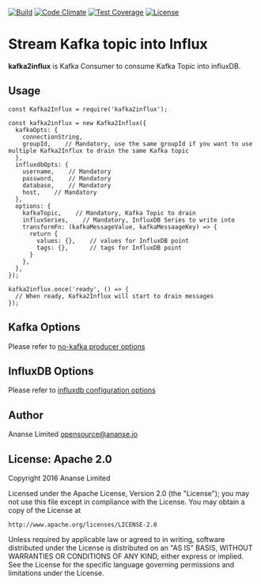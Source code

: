 [![Build](https://travis-ci.org/ananseio/kafka2influx.svg)](https://travis-ci.org/ananseio/kafka2influx)
[![Code Climate](https://codeclimate.com/github/ananseio/kafka2influx/badges/gpa.svg)](https://codeclimate.com/github/ananseio/kafka2influx)
[![Test Coverage](https://codeclimate.com/github/ananseio/kafka2influx/badges/coverage.svg)](https://codeclimate.com/github/ananseio/kafka2influx/coverage)
[![License](http://img.shields.io/:license-apache-blue.svg)](http://www.apache.org/licenses/LICENSE-2.0.html)

# Stream Kafka topic into Influx
**kafka2influx** is Kafka Consumer to consume Kafka Topic into influxDB.

## Usage
```
const Kafka2Influx = require('kafka2influx');

const kafka2influx = new Kafka2Influx({
  kafkaOpts: {
    connectionString,
    groupId,    // Mandatory, use the same groupId if you want to use multiple Kafka2Influx to drain the same Kafka topic
  },
  influxdbOpts: {
    username,    // Mandatory
    password,    // Mandatory
    database,    // Mandatory
    host,    // Mandatory
  },
  options: {
    kafkaTopic,    // Mandatory, Kafka Topic to drain
    influxSeries,    // Mandatory, InfluxDB Series to write into
    transformFn: (kafkaMessageValue, kafkaMessaageKey) => {
      return {
        values: {},    // values for InfluxDB point
        tags: {},      // tags for InfluxDB point
      }
    },
  },
});

kafka2influx.once('ready', () => {
  // When ready, Kafka2Influx will start to drain messages
});
```

## Kafka Options
Please refer to [no-kafka producer options](https://www.npmjs.com/package/no-kafka#producer-options)

## InfluxDB Options
Please refer to [influxdb configuration options](https://www.npmjs.com/package/influx#configuration-options)

## Author
Ananse Limited <opensource@ananse.io>

## License: Apache 2.0
Copyright 2016 Ananse Limited

Licensed under the Apache License, Version 2.0 (the "License");
you may not use this file except in compliance with the License.
You may obtain a copy of the License at

    http://www.apache.org/licenses/LICENSE-2.0

Unless required by applicable law or agreed to in writing, software
distributed under the License is distributed on an "AS IS" BASIS,
WITHOUT WARRANTIES OR CONDITIONS OF ANY KIND, either express or implied.
See the License for the specific language governing permissions and
limitations under the License.
